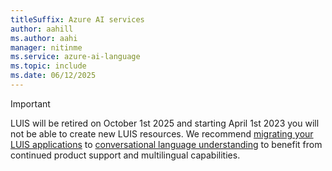 ```yaml
---
titleSuffix: Azure AI services
author: aahill
ms.author: aahi
manager: nitinme
ms.service: azure-ai-language
ms.topic: include
ms.date: 06/12/2025
---
```


> [!IMPORTANT]
> LUIS will be retired on October 1st 2025 and starting April 1st 2023 you will not be able to create new LUIS resources. We recommend [migrating your LUIS applications](../../language-service/conversational-language-understanding/how-to/migrate-from-luis.md) to [conversational language understanding](../../language-service/conversational-language-understanding/overview.md) to benefit from continued product support and multilingual capabilities.
